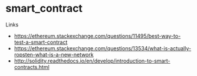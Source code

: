 # smart_contract

Links

*  https://ethereum.stackexchange.com/questions/11495/best-way-to-test-a-smart-contract
*  https://ethereum.stackexchange.com/questions/13534/what-is-actually-ropsten-what-is-a-new-network
*  http://solidity.readthedocs.io/en/develop/introduction-to-smart-contracts.html
